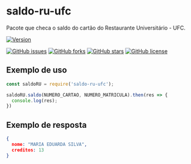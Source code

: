 # saldo-ru-ufc
Pacote que checa o saldo do cartão do Restaurante Universitário - UFC.

[![Version](https://img.shields.io/badge/release-1.0.0-red?style=flat-square)](https://github.com/luisgbr1el/saldo-ru-ufc/releases)

[![GitHub issues](https://img.shields.io/github/issues/luisgbr1el/saldo-ru-ufc?style=flat-square)](https://github.com/luisgbr1el/saldo-ru-ufc/issues)
[![GitHub forks](https://img.shields.io/github/forks/luisgbr1el/saldo-ru-ufc?style=flat-square)](https://github.com/luisgbr1el/saldo-ru-ufc/network)
[![GitHub stars](https://img.shields.io/github/stars/luisgbr1el/saldo-ru-ufc?style=flat-square)](https://github.com/luisgbr1el/saldo-ru-ufc/stargazers)
[![GitHub license](https://img.shields.io/github/license/luisgbr1el/saldo-ru-ufc?style=flat-square)](https://github.com/luisgbr1el/saldo-ru-ufc)

## Exemplo de uso

```js
const saldoRU = require('saldo-ru-ufc');

saldoRU.saldo(NUMERO_CARTAO, NUMERO_MATRICULA).then(res => {
  console.log(res);
})
```

## Exemplo de resposta

```JSON
{
  nome: "MARIA EDUARDA SILVA",
  creditos: 13
}
```
